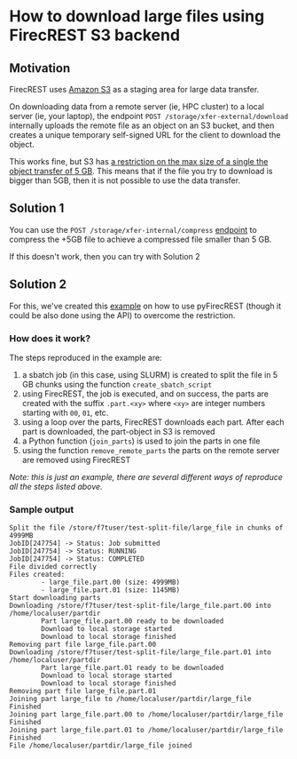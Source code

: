 # How to download large files using FirecREST S3 backend

## Motivation

FirecREST uses [Amazon S3](https://aws.amazon.com/s3/) as a staging area for large data transfer. 

On downloading data from a remote server (ie, HPC cluster) to a local server (ie, your laptop), the endpoint `POST /storage/xfer-external/download` internally uploads the remote file as an object on an S3 bucket, and then creates a unique temporary self-signed URL for the client to download the object.

This works fine, but S3 has [a restriction on the max size of a single the object transfer of 5 GB](https://aws.amazon.com/s3/faqs/#:~:text=The%20largest%20object%20that%20can%20be%20uploaded%20in%20a%20single%20PUT%20is%205%20GB.).
This means that if the file you try to download is bigger than 5GB, then it is not possible to use the data transfer.

## Solution 1

You can use the `POST /storage/xfer-internal/compress` [endpoint](https://firecrest.readthedocs.io/en/latest/reference.html#post--storage-xfer-internal-compress) to compress the +5GB file to achieve a compressed file smaller than 5 GB.

If this doesn't work, then you can try with Solution 2

## Solution 2

For this, we've created this [example](f7t_split_transfer.py) on how to use pyFirecREST (though it could be also done using the API) to overcome the restriction.

### How does it work?

The steps reproduced in the example are:

1. a sbatch job (in this case, using SLURM) is created to split the file in 5 GB chunks using the function `create_sbatch_script`
2. using FirecREST, the job is executed, and on success, the parts are created with the suffix `.part.<xy>` where `<xy>` are integer numbers starting with `00`, `01`, etc.
3. using a loop over the parts, FirecREST downloads each part. After each part is downloaded, the part-object in S3 is removed
4. a Python function (`join_parts`) is used to join the parts in one file
5. using the function `remove_remote_parts` the parts on the remote server are removed using FirecREST

*Note: this is just an example, there are several different ways of reproduce all the steps listed above.*

### Sample output

```
Split the file /store/f7tuser/test-split-file/large_file in chunks of 4999MB
JobID[247754] -> Status: Job submitted
JobID[247754] -> Status: RUNNING
JobID[247754] -> Status: COMPLETED
File divided correctly
Files created:
        - large_file.part.00 (size: 4999MB)
        - large_file.part.01 (size: 1145MB)
Start downloading parts
Downloading /store/f7tuser/test-split-file/large_file.part.00 into /home/localuser/partdir
        Part large_file.part.00 ready to be downloaded
        Download to local storage started
        Download to local storage finished
Removing part file large_file.part.00
Downloading /store/f7tuser/test-split-file/large_file.part.01 into /home/localuser/partdir
        Part large_file.part.01 ready to be downloaded
        Download to local storage started
        Download to local storage finished
Removing part file large_file.part.01
Joining part large_file to /home/localuser/partdir/large_file
Finished
Joining part large_file.part.00 to /home/localuser/partdir/large_file
Finished
Joining part large_file.part.01 to /home/localuser/partdir/large_file
Finished
File /home/localuser/partdir/large_file joined
```